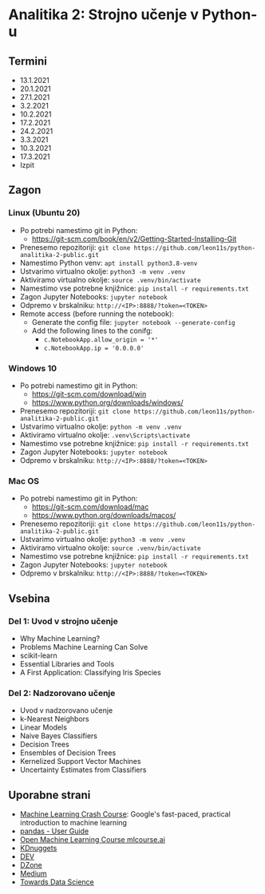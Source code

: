 # Analitika 2: Strojno učenje v Python-u

## Termini
- 13.1.2021
- 20.1.2021
- 27.1.2021
- 3.2.2021
- 10.2.2021
- 17.2.2021
- 24.2.2021
- 3.3.2021
- 10.3.2021
- 17.3.2021
- Izpit 


## Zagon 
### Linux (Ubuntu 20)
- Po potrebi namestimo git in Python:
    - https://git-scm.com/book/en/v2/Getting-Started-Installing-Git
- Prenesemo repozitoriji: `git clone https://github.com/leon11s/python-analitika-2-public.git`
- Namestimo Python venv: `apt install python3.8-venv`
- Ustvarimo virtualno okolje: `python3 -m venv .venv`
- Aktiviramo virtualno okolje: `source .venv/bin/activate`
- Namestimo vse potrebne knjižnice: `pip install -r requirements.txt`
- Zagon Jupyter Notebooks: `jupyter notebook`
- Odpremo v brskalniku: `http://<IP>:8888/?token=<TOKEN>`
- Remote access (before running the notebook):
    - Generate the config file: `jupyter notebook --generate-config`
    - Add the following lines to the conifg:
        - `c.NotebookApp.allow_origin = '*'`
        - `c.NotebookApp.ip = '0.0.0.0'`

### Windows 10
- Po potrebi namestimo git in Python:
    - https://git-scm.com/download/win
    - https://www.python.org/downloads/windows/
- Prenesemo repozitoriji: `git clone https://github.com/leon11s/python-analitika-2-public.git`
- Ustvarimo virtualno okolje: `python -m venv .venv`
- Aktiviramo virtualno okolje: `.venv\Scripts\activate`
- Namestimo vse potrebne knjižnice: `pip install -r requirements.txt`
- Zagon Jupyter Notebooks: `jupyter notebook`
- Odpremo v brskalniku: `http://<IP>:8888/?token=<TOKEN>`

### Mac OS
- Po potrebi namestimo git in Python:
    - https://git-scm.com/download/mac
    - https://www.python.org/downloads/macos/
- Prenesemo repozitoriji: `git clone https://github.com/leon11s/python-analitika-2-public.git`
- Ustvarimo virtualno okolje: `python3 -m venv .venv`
- Aktiviramo virtualno okolje: `source .venv/bin/activate`
- Namestimo vse potrebne knjižnice: `pip install -r requirements.txt`
- Zagon Jupyter Notebooks: `jupyter notebook`
- Odpremo v brskalniku: `http://<IP>:8888/?token=<TOKEN>`

## Vsebina
### Del 1: Uvod v strojno učenje
- Why Machine Learning? 
- Problems Machine Learning Can Solve
- scikit-learn
- Essential Libraries and Tools
- A First Application: Classifying Iris Species

### Del 2: Nadzorovano učenje
- Uvod v nadzorovano učenje
- k-Nearest Neighbors
- Linear Models
- Naive Bayes Classifiers
- Decision Trees
- Ensembles of Decision Trees
- Kernelized Support Vector Machines
- Uncertainty Estimates from Classifiers



## Uporabne strani
- [Machine Learning Crash Course](https://developers.google.com/machine-learning): Google's fast-paced, practical introduction to machine learning
- [pandas - User Guide](https://pandas.pydata.org/pandas-docs/stable/user_guide/index.html)
- [Open Machine Learning Course mlcourse.ai](https://mlcourse.ai/)
- [KDnuggets](https://www.kdnuggets.com/)
- [DEV](https://dev.to/)
- [DZone](https://dzone.com)
- [Medium](https://medium.com/)
- [Towards Data Science](https://towardsdatascience.com/)